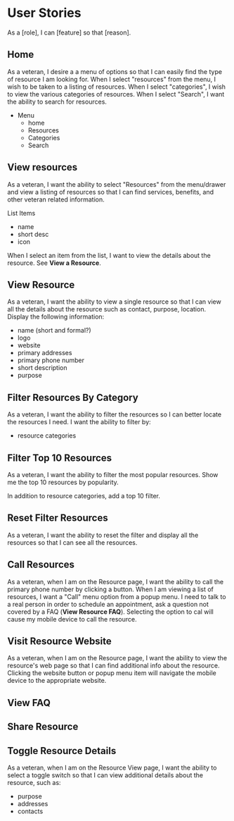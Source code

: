 # User Stories

As a [role], I can [feature] so that [reason].

## Home

As a veteran, I desire a a menu of options so that I can easily find the type of resource I am looking for. When I select "resources" from the menu, I wish to be taken to a listing of resources.  When I select "categories", I wish to view the various categories of resources.  When I select "Search", I want the ability to search for resources.  

- Menu
  - home
  - Resources
  - Categories
  - Search

## View resources

As a veteran, I want the ability to select "Resources" from the menu/drawer and view a listing of resources so that I can find services, benefits, and other veteran related information.  

List Items
- name
- short desc
- icon

When I select an item from the list, I want to view the details about the resource. See **View a Resource**.

## View Resource

As a veteran, I want the ability to view a single resource so that I can view all the details about the resource such as contact, purpose, location.  Display the following information:

- name (short and formal?)
- logo
- website
- primary addresses
- primary phone number
- short description
- purpose

## Filter Resources By Category

As a veteran, I want the ability to filter the resources so I can better locate the resources I need.  I want the ability to filter by:

- resource categories

## Filter Top 10 Resources

As a veteran, I want the ability to filter the most popular resources.  Show me the top 10 resources by popularity.

In addition to resource categories, add a top 10 filter.  


## Reset Filter Resources

As a veteran, I want the ability to reset the filter and display all the resources so that I can see all the resources.

## Call Resources

As a veteran, when I am on the Resource page, I want the ability to call the primary phone number by clicking a button.  When I am viewing a list of resources, I want a "Call" menu option from a popup menu.  I need to talk to a real person in order to schedule an appointment, ask a question not covered by a FAQ (**View Resource FAQ**).  Selecting the option to cal will cause my mobile device to call the resource.  

## Visit Resource Website

As a veteran, when I am on the Resource page, I want the ability to view the resource's web page so that I can find additional info about the resource.  Clicking the website button or popup menu item will navigate the mobile device to the appropriate website.  

## View FAQ

## Share Resource

## Toggle Resource Details

As a veteran, when I am on the Resource View page, I want the ability to select a toggle switch so that I can view additional details about the resource, such as:

  - purpose
  - addresses
  - contacts
